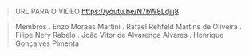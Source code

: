 
> URL PARA O VIDEO
https://youtu.be/N7bW8Ldjjj8


> Membros
. Enzo Moraes Martini
. Rafael Rehfeld Martins de Oliveira
. Filipe Nery Rabelo 
. João Vitor de Alvarenga Alvares
. Henrique Gonçalves Pimenta
